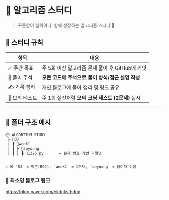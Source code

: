 # 🧠 알고리즘 스터디

> 꾸준함이 실력이다. 함께 성장하는 알고리즘 스터디 💪

## 📌 스터디 규칙

| 항목 | 내용 |
|------|------|
| ✅ 주간 목표 | 주 5회 이상 알고리즘 문제 풀이 후 GitHub에 커밋 |
| 💬 풀이 주석 | **모든 코드에 주석으로 풀이 방식/접근 설명 작성** |
| ✍️ 기록 정리 | 개인 블로그에 풀이 정리 및 링크 공유 |
| 🧪 모의 테스트 | 주 1회 실전처럼 **모의 코딩 테스트 (2문제)** 실시 |

---

## 📂 폴더 구조 예시

```bash
📦 ALGORITHM-STUDY
 ┣ 📂BJ
 ┃ ┣ 📂week1
 ┃ ┃ ┣ 📂soyoung
 ┃ ┃ ┃ ┣ 📜1325.py       ← 문제 번호 기반 파일명


> ※ `BJ` = 백준(BOJ), `week1` = 1주차, `soyoung` = 참여자 이름

```

### 🔗 최소영 블로그 링크
https://blog.naver.com/ekdcksthdud
